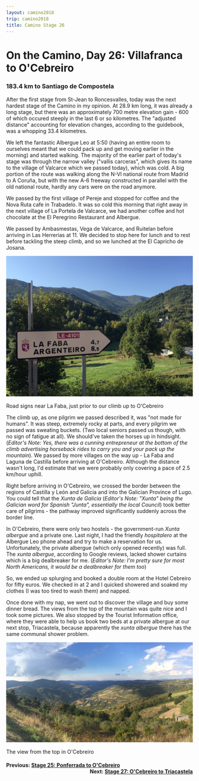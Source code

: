 ```yaml
---
layout: camino2018
trip: camino2018
title: Camino Stage 26
---
```


# On the Camino, Day 26: Villafranca to O'Cebreiro

### 183.4 km to Santiago de Compostela

After the first stage from St-Jean to Roncesvalles, today was the next hardest stage of the Camino in my opinion. At 28.9 km long, it was already a long stage, but there was an approximately 700 metre elevation gain - 600 of which occured steeply in the last 6 or so kilometres. The "adjusted distance" accounting for elevation changes, according to the guidebook, was a whopping 33.4 kilometres.

We left the fantastic Albergue Leo at 5:50 (having an entire room to ourselves meant that we could pack up and get moving earlier in the morning) and started walking. The majority of the earlier part of today's stage was through the narrow valley ("vallis carceras", which gives its name to the village of Valcarce which we passed today), which was cold. A big portion of the route was walking along the N-VI national route from Madrid to A Coru&ntilde;a, but with the new A-6 freeway constructed in parallel with the old national route, hardly any cars were on the road anymore.

We passed by the first village of Pereje and stopped for coffee and the Nova Ruta cafe in Trabadelo. It was so cold this morning that right away in the next village of La Portela de Valcarce, we had another coffee and hot chocolate at the El Peregrino Restaurant and Albergue.

We passed by Ambasmestas, Vega de Valcarce, and Ruitelan before arriving in Las Herrerias at 11. We decided to stop here for lunch and to rest before tackling the steep climb, and so we lunched at the El Capricho de Josana.

<img src="/assets/images/spain2018/molinaseca.JPG">
<p class=caption>Road signs near La Faba, just prior to our climb up to O'Cebreiro</p>

The climb up, as one pilgrim we passed described it, was "not made for humans". It was steep, extremely rocky at parts, and every pilgrim we passed was sweating buckets. (Two local seniors passed us though, with no sign of fatigue at all). We should've taken the horses up in hindsight. (*Editor's Note: Yes, there was a cunning entrepreneur at the bottom of the climb advertising horseback rides to carry you and your pack up the mountain*). We passed by more villages on the way up - La Faba and Laguna de Castilla before arriving at O'Cebreiro. Although the distance wasn't long, I'd estimate that we were probably only covering a pace of 2.5 km/hour uphill.

Right before arriving in O'Cebreiro, we crossed the border between the regions of Castilla y Le&oacute;n and Galicia and into the Galician Province of Lugo. You could tell that the *Xunta de Galicia* (*Editor's Note: "Xunta" being the Galician word for Spanish "Junta", essentially the local Council*) took better care of pilgrims - the pathway improved significantly suddenly across the border line. 

In O'Cebreiro, there were only two hostels - the government-run *Xunta albergue* and a private one. Last night, I had the friendly *hospitalero* at the Albergue Leo phone ahead and try to make a reservation for us. Unfortunately, the private albergue (which only opened recently) was full. The *xunta albergue*, according to Google reviews, lacked shower curtains which is a big dealbreaker for me. (*Editor's Note: I'm pretty sure for most North Americans, it would be a dealbreaker for them too*)

So, we ended up splurging and booked a double room at the Hotel Cebreiro for fifty euros. We checked in at 2 and I quicked showered and soaked my clothes (I was too tired to wash them) and napped.

Once done with my nap, we went out to discover the village and buy some dinner bread. The views from the top of the mountain was quite nice and I took some pictures. We also stopped by the Tourist Information office, where they were able to help us book two beds at a private albergue at our next stop, Triacastela, because apparently the *xunta albergue* there has the same communal shower problem.

<img src="/assets/images/spain2018/o-cebreiro.JPG">
<p class=caption>The view from the top in O'Cebreiro</p>

<h4><div style="text-align: left; margin-bottom: -20px">Previous: <a href="/2018/09/28/camino25.html">Stage 25: Ponferrada to O'Cebreiro</a></div></h4>
<h4><div style="text-align: right;">Next: <a href="/2018/09/30/camino27.html">Stage 27: O'Cebreiro to Triacastela</a></div></h4>